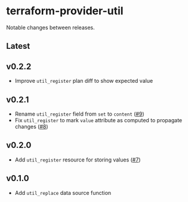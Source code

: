 # terraform-provider-util

Notable changes between releases.

## Latest

## v0.2.2

* Improve `util_register` plan diff to show expected value

## v0.2.1

* Rename `util_register` field from `set` to `content` ([#9](https://github.com/poseidon/terraform-provider-util/pull/9))
* Fix `util_register` to mark `value` attribute as computed to propagate changes ([#8](https://github.com/poseidon/terraform-provider-util/pull/8))

## v0.2.0

* Add `util_register` resource for storing values ([#7](https://github.com/poseidon/terraform-provider-util/pull/7))

## v0.1.0

* Add `util_replace` data source function

